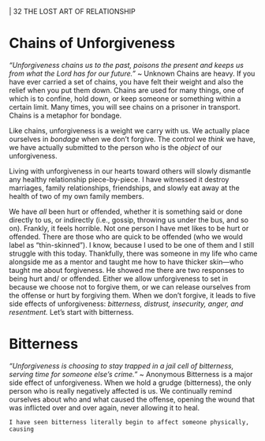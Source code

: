 | 32 THE LOST ART OF RELATIONSHIP

# Chains of Unforgiveness

_“Unforgiveness chains us to the past, poisons the present
and keeps us from what the Lord has for our future.”_
~ Unknown
Chains are heavy. If you have ever carried a set of chains, you have felt
their weight and also the relief when you put them down. Chains are used
for many things, one of which is to confine, hold down, or keep someone or
something within a certain limit. Many times, you will see chains on a prisoner
in transport. Chains is a metaphor for bondage.

Like chains, unforgiveness is a weight we carry with us. We actually place
ourselves in _bondage_ when we don’t forgive. The control we _think_ we have, we
have actually submitted to the person who is the _object_ of our unforgiveness.

Living with unforgiveness in our hearts toward others will slowly
dismantle any healthy relationship piece-by-piece. I have witnessed it destroy
marriages, family relationships, friendships, and slowly eat away at the health
of two of my own family members.

We have _all_ been hurt or offended, whether it is something said or done
directly to us, or indirectly (i.e., gossip, throwing us under the bus, and so
on). Frankly, it feels horrible. Not one person I have met likes to be hurt or
offended. There are those who are quick to be offended (who we would label
as “thin-skinned”). I know, because I used to be one of them and I still struggle
with this today. Thankfully, there was someone in my life who came alongside
me as a mentor and taught me how to have thicker skin—who taught me
about forgiveness. He showed me there are two responses to being hurt and/
or offended. Either we allow unforgiveness to set in because we choose not to
forgive them, or we can release ourselves from the offense or hurt by forgiving
them. When we don’t forgive, it leads to five side effects of unforgiveness:
_bitterness, distrust, insecurity, anger, and resentment._ Let’s start with bitterness.

# Bitterness

_“Unforgiveness is choosing to stay trapped in a jail cell of bitterness,
serving time for someone else’s crime.”_ ~ Anonymous
Bitterness is a major side effect of unforgiveness. When we hold a grudge
(bitterness), the only person who is really negatively affected is us. We continually
remind ourselves about who and what caused the offense, opening the wound that
was inflicted over and over again, never allowing it to heal.

```
I have seen bitterness literally begin to affect someone physically, causing
```
